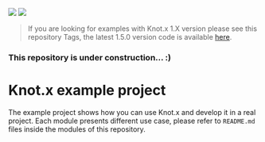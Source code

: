 [![][license img]][license]
[![][gitter img]][gitter]

> If you are looking for examples with Knot.x 1.X version please see this repository Tags,
the latest 1.5.0 version code is available
[here](https://github.com/Knotx/knotx-example-project/tree/1.5.0).

### This repository is under construction... :)

# Knot.x example project
The example project shows how you can use Knot.x and develop it in a real project.
Each module presents different use case, please refer to `README.md` files inside the modules of
this repository.

[license]:https://github.com/Cognifide/knotx/blob/master/LICENSE
[license img]:https://img.shields.io/badge/License-Apache%202.0-blue.svg

[gitter]:https://gitter.im/Knotx/Lobby
[gitter img]:https://badges.gitter.im/Knotx/knotx-extensions.svg
